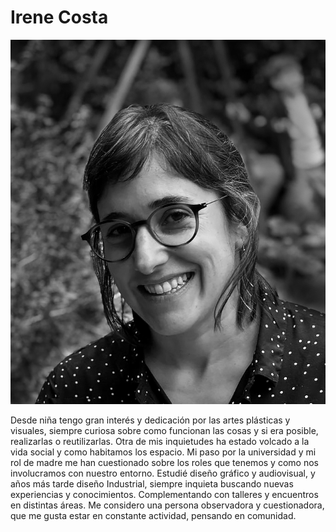 # Irene Costa

![](../images/presentacion.jpg)

Desde niña tengo gran interés y dedicación por las artes plásticas y visuales, siempre curiosa sobre como funcionan las cosas y si era posible, realizarlas o reutilizarlas. 
Otra de mis inquietudes ha estado volcado a la vida social y como habitamos los espacio. Mi paso por la universidad y mi rol de madre me han cuestionado sobre los roles que tenemos y como nos involucramos con nuestro entorno. 
Estudié diseño gráfico y audiovisual, y años más tarde diseño Industrial, siempre inquieta buscando nuevas experiencias y conocimientos. Complementando con talleres y encuentros en distintas áreas.
Me considero una persona observadora y cuestionadora, que me gusta estar en constante actividad, pensando en comunidad.

